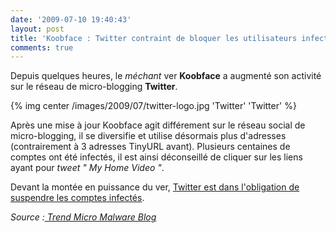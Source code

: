 ```yaml
---
date: '2009-07-10 19:40:43'
layout: post
title: 'Koobface : Twitter contraint de bloquer les utilisateurs infectés'
comments: true
---
```


Depuis quelques heures, le _méchant_ ver **Koobface** a augmenté son activité sur le réseau de micro-blogging **Twitter**.

{% img center /images/2009/07/twitter-logo.jpg 'Twitter' 'Twitter' %}

Après une mise à jour Koobface agit différement sur le réseau social de micro-blogging, il se diversifie et utilise désormais plus d'adresses (contrairement à 3 adresses TinyURL avant). Plusieurs centaines de comptes ont été infectés, il est ainsi déconseillé de cliquer sur les liens ayant pour _tweet_ _" My Home Video "_.

Devant la montée en puissance du ver, [Twitter est dans l'obligation de suspendre les comptes infectés](http://status.twitter.com/post/138789881/koobface-malware-attack).

_Source :[ Trend Micro Malware Blog](http://blog.trendmicro.com/koobface-increases-twitter-activity/)_
